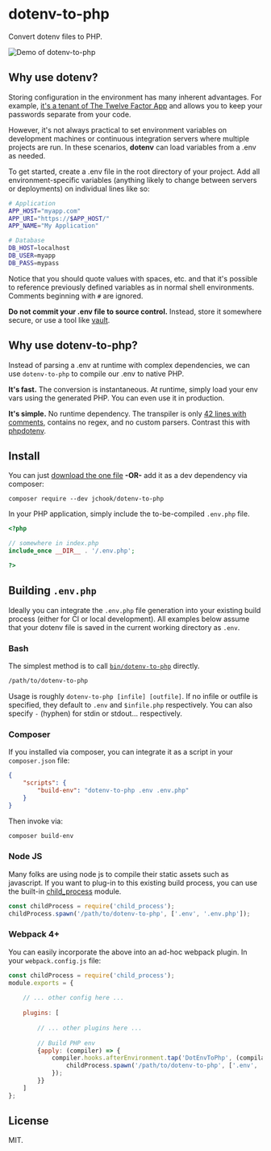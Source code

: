 # dotenv-to-php

Convert dotenv files to PHP.

![Demo of dotenv-to-php](https://i.imgur.com/b7hMNpp.gif)


## Why use dotenv?

Storing configuration in the environment has many inherent advantages. For example, [it's a tenant of The Twelve Factor App](https://www.12factor.net/config) and allows you to keep your passwords separate from your code.

However, it's not always practical to set environment variables on development machines or continuous integration servers where multiple projects are run. In these scenarios, **dotenv** can load variables from a .env as needed.

To get started, create a .env file in the root directory of your project. Add all environment-specific variables (anything likely to change between servers or deployments) on individual lines like so:

```sh
# Application
APP_HOST="myapp.com"
APP_URI="https://$APP_HOST/"
APP_NAME="My Application"

# Database
DB_HOST=localhost
DB_USER=myapp
DB_PASS=mypass
```

Notice that you should quote values with spaces, etc. and that it's possible to reference previously defined variables as in normal shell environments. Comments beginning with `#` are ignored.

**Do not commit your .env file to source control.** Instead, store it somewhere secure, or use a tool like [vault](https://www.vaultproject.io/).


## Why use dotenv-to-php?

Instead of parsing a .env at runtime with complex dependencies, we can use `dotenv-to-php` to compile our .env to native PHP.

**It's fast.** The conversion is instantaneous. At runtime, simply load your env vars using the generated PHP. You can even use it in production.

**It's simple.** No runtime dependency. The transpiler is only [42 lines with comments](bin/dotenv-to-php), contains no regex, and no custom parsers. Contrast this with [phpdotenv](https://github.com/vlucas/phpdotenv/blob/475e5e0d27d669a59f9a6d04844255fa302d5d39/src/Loader.php#L228).


## Install

You can just [download the one file](bin/dotenv-to-php) **-OR-** add it as a dev dependency via composer:

	composer require --dev jchook/dotenv-to-php


In your PHP application, simply include the to-be-compiled `.env.php` file.

```php
<?php

// somewhere in index.php
include_once __DIR__ . '/.env.php';

?>
```


## Building `.env.php`

Ideally you can integrate the `.env.php` file generation into your existing build process (either for CI or local development). All examples below assume that your dotenv file is saved in the current working directory as `.env`.

### Bash

The simplest method is to call [`bin/dotenv-to-php`](bin/dotenv-to-php) directly.

```sh
/path/to/dotenv-to-php
```

Usage is roughly `dotenv-to-php [infile] [outfile]`. If no infile or outfile is specified, they default to `.env` and `$infile.php` respectively. You can also specify `-` (hyphen) for stdin or stdout... respectively.

### Composer

If you installed via composer, you can integrate it as a script in your `composer.json` file:

```json
{
	"scripts": {
		"build-env": "dotenv-to-php .env .env.php"
	}
}
```

Then invoke via:

```sh
composer build-env
```

### Node JS

Many folks are using node js to compile their static assets such as javascript. If you want to plug-in to this existing build process, you can use the built-in [child_process](https://nodejs.org/api/child_process.html#child_process_child_process_spawn_command_args_options) module.

```js
const childProcess = require('child_process');
childProcess.spawn('/path/to/dotenv-to-php', ['.env', '.env.php']);
```


### Webpack 4+

You can easily incorporate the above into an ad-hoc webpack plugin. In your `webpack.config.js` file:

```js
const childProcess = require('child_process');
module.exports = {
	
	// ... other config here ...
	
	plugins: [
		
		// ... other plugins here ...
		
		// Build PHP env
		{apply: (compiler) => {
			compiler.hooks.afterEnvironment.tap('DotEnvToPhp', (compilation) => {
				childProcess.spawn('/path/to/dotenv-to-php', ['.env', '.env.php']);
			});
		}}
	]
};
```



## License

MIT.